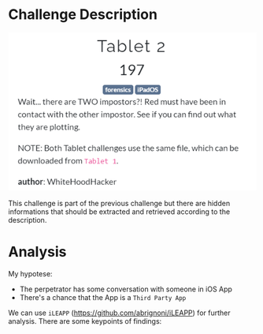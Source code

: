 # Challenge Description

<img src="images/img1.png" />

This challenge is part of the previous challenge but there are hidden informations
that should be extracted and retrieved according to the description.

# Analysis

My hypotese:
* The perpetrator has some conversation with someone in iOS App
* There's a chance that the App is a `Third Party App`

We can use `iLEAPP` (https://github.com/abrignoni/iLEAPP) for further analysis. There are some keypoints of findings:




